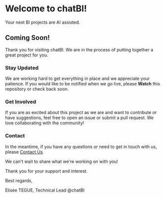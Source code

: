 # Welcome to chatBI!
Your next BI projects are AI assisted.

## Coming Soon!

Thank you for visiting chatBI. We are in the process of putting together a great project for you.

<!-- ### What to Expect

This repository will soon be filled with useful resources including:

- [Project Feature 1]
- [Project Feature 2]
- [Project Feature 3]
- And much more!-->

### Stay Updated

We are working hard to get everything in place and we appreciate your patience. If you would like to be notified when we go live, please **Watch** this repository or check back soon.

### Get Involved

If you are as excited about this project as we are and want to contribute or have suggestions, feel free to open an issue or submit a pull request. We love collaborating with the community!

### Contact

In the meantime, if you have any questions or need to get in touch with us, please [Contact Us](eliseetegue@gmail.com).

We can't wait to share what we're working on with you!

Thank you for your support and interest.

Best regards,

Elisée TEGUE, Technical Lead @chatBI
